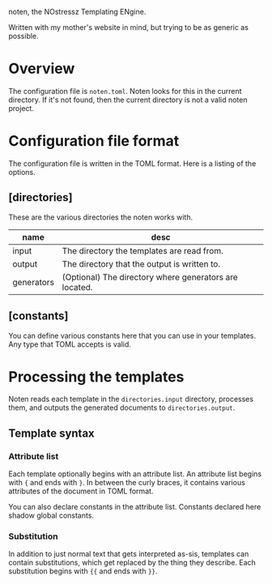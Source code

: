 noten, the NOstressz Templating ENgine.

Written with my mother's website in mind, but trying to be as generic
as possible.

# Overview
The configuration file is `noten.toml`.
Noten looks for this in the current directory.
If it's not found, then the current directory is not a valid noten project.

# Configuration file format
The configuration file is written in the TOML format.
Here is a listing of the options.

## [directories]
These are the various directories the noten works with.

name       | desc
---------- | ---
input      | The directory the templates are read from.
output     | The directory that the output is written to.
generators | (Optional) The directory where generators are located.

## [constants]
You can define various constants here that you can use in your templates.
Any type that TOML accepts is valid.

# Processing the templates
Noten reads each template in the `directories.input` directory, processes them,
and outputs the generated documents to `directories.output`.

## Template syntax
### Attribute list
Each template optionally begins with an attribute list.
An attribute list begins with `{` and ends with `}`.
In between the curly braces, it contains various attributes of the document
in TOML format.

You can also declare constants in the attribute list.
Constants declared here shadow global constants.
### Substitution
In addition to just normal text that gets interpreted as-sis, templates can
contain substitutions, which get replaced by the thing they describe.
Each substitution begins with `{{` and ends with `}}`.
